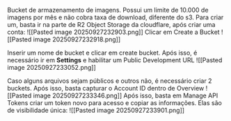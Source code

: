 Bucket de armazenamento de imagens. Possui um limite de 10.000 de imagens por mês e não cobra taxa de download, diferente do s3. Para criar um, basta ir na parte de R2 Object Storage da cloudflare, após criar uma conta:
![[Pasted image 20250927232903.png]]
Clicar em Create a Bucket
![[Pasted image 20250927232918.png]]

Inserir um nome de bucket e clicar em create bucket. Após isso, é necessário ir em **Settings** e habilitar um Public Development URL
![[Pasted image 20250927233052.png]]

Caso alguns arquivos sejam públicos e outros não, é necessário criar 2 buckets. Após isso, basta capturar o Account ID dentro de Overview
![[Pasted image 20250927233346.png]]
Após isso, basta em Manage API Tokens criar um token novo para acesso e copiar as informações. Elas são de visibilidade única:
![[Pasted image 20250927233901.png]]